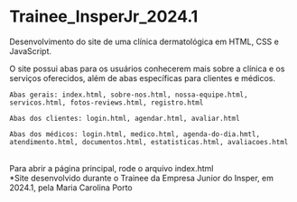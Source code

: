 # Trainee_InsperJr_2024.1
Desenvolvimento do site de uma clínica dermatológica em HTML, CSS e JavaScript. 

O site possui abas para os usuários conhecerem mais sobre a clínica e os serviços oferecidos, além de abas específicas para clientes e médicos. 
    
    Abas gerais: index.html, sobre-nos.html, nossa-equipe.html, servicos.html, fotos-reviews.html, registro.html

    Abas dos clientes: login.html, agendar.html, avaliar.html

    Abas dos médicos: login.html, medico.html, agenda-do-dia.hmtl, atendimento.html, documentos.html, estatisticas.html, avaliacoes.html

<br>
Para abrir a página principal, rode o arquivo index.html


<br> 
*Site desenvolvido durante o Trainee da Empresa Junior do Insper, em 2024.1, pela Maria Carolina Porto
